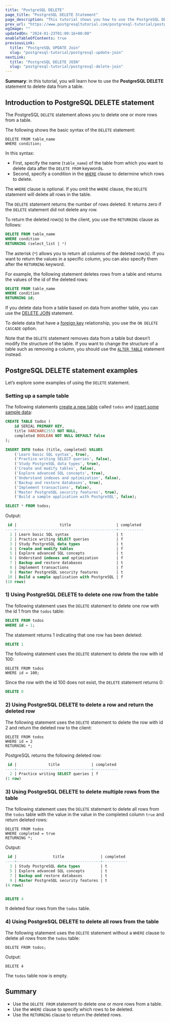```yaml
---
title: "PostgreSQL DELETE"
page_title: "PostgreSQL DELETE Statement"
page_description: "This tutorial shows you how to use the PostgreSQL DELETE statement to remove one or more rows of a table."
prev_url: "https://www.postgresqltutorial.com/postgresql-tutorial/postgresql-delete/"
ogImage: ""
updatedOn: "2024-01-23T01:09:16+00:00"
enableTableOfContents: true
previousLink: 
  title: "PostgreSQL UPDATE Join"
  slug: "postgresql-tutorial/postgresql-update-join"
nextLink: 
  title: "PostgreSQL DELETE JOIN"
  slug: "postgresql-tutorial/postgresql-delete-join"
---
```





**Summary**: in this tutorial, you will learn how to use the **PostgreSQL DELETE** statement to delete data from a table.


## Introduction to PostgreSQL DELETE statement

The PostgreSQL `DELETE` statement allows you to delete one or more rows from a table.

The following shows the basic syntax of the `DELETE` statement:


```shellsql
DELETE FROM table_name
WHERE condition;
```
In this syntax:

* First, specify the name (`table_name`) of the table from which you want to delete data after the `DELETE FROM` keywords.
* Second, specify a condition in the [`WHERE`](postgresql-where) clause to determine which rows to delete.

The `WHERE` clause is optional. If you omit the `WHERE` clause, the `DELETE` statement will delete all rows in the table.

The `DELETE` statement returns the number of rows deleted. It returns zero if the `DELETE` statement did not delete any row.

To return the deleted row(s) to the client, you use the `RETURNING` clause as follows:


```sql
DELETE FROM table_name
WHERE condition
RETURNING (select_list | *)
```
The asterisk (`*`) allows you to return all columns of the deleted row(s). If you want to return the values in a specific column, you can also specify them after the `RETURNING` keyword.

For example, the following statement deletes rows from a table and returns the values of the id of the deleted rows:


```sql
DELETE FROM table_name
WHERE condition
RETURNING id;
```
If you delete data from a table based on data from another table, you can use the [DELETE JOIN](postgresql-delete-join) statement.

To delete data that have a [foreign key](postgresql-foreign-key) relationship, you use the `ON DELETE CASCADE` option.

Note that the `DELETE` statement removes data from a table but doesn’t modify the structure of the table. If you want to change the structure of a table such as removing a column, you should use the [`ALTER TABLE`](postgresql-alter-table) statement instead.


## PostgreSQL DELETE statement examples

Let’s explore some examples of using the `DELETE` statement.


### Setting up a sample table

The following statements [create a new table](postgresql-create-table) called `todos` and [insert some sample data](postgresql-insert):


```sql
CREATE TABLE todos (
    id SERIAL PRIMARY KEY,
    title VARCHAR(255) NOT NULL,
    completed BOOLEAN NOT NULL DEFAULT false
);

INSERT INTO todos (title, completed) VALUES
    ('Learn basic SQL syntax', true),
    ('Practice writing SELECT queries', false),
    ('Study PostgreSQL data types', true),
    ('Create and modify tables', false),
    ('Explore advanced SQL concepts', true),
    ('Understand indexes and optimization', false),
    ('Backup and restore databases', true),
    ('Implement transactions', false),
    ('Master PostgreSQL security features', true),
    ('Build a sample application with PostgreSQL', false);

SELECT * FROM todos;
```
Output:


```sql
 id |                   title                    | completed
----+--------------------------------------------+-----------
  1 | Learn basic SQL syntax                     | t
  2 | Practice writing SELECT queries            | f
  3 | Study PostgreSQL data types                | t
  4 | Create and modify tables                   | f
  5 | Explore advanced SQL concepts              | t
  6 | Understand indexes and optimization        | f
  7 | Backup and restore databases               | t
  8 | Implement transactions                     | f
  9 | Master PostgreSQL security features        | t
 10 | Build a sample application with PostgreSQL | f
(10 rows)
```

### 1\) Using PostgreSQL DELETE to delete one row from the table

The following statement uses the `DELETE` statement to delete one row with the id 1 from the `todos` table:


```sql
DELETE FROM todos
WHERE id = 1;
```
The statement returns 1 indicating that one row has been deleted:


```sql
DELETE 1
```
The following statement uses the `DELETE` statement to delete the row with id 100:


```shell
DELETE FROM todos
WHERE id = 100;
```
Since the row with the id 100 does not exist, the `DELETE` statement returns 0:


```sql
DELETE 0
```

### 2\) Using PostgreSQL DELETE to delete a row and return the deleted row

The following statement uses the `DELETE` statement to delete the row with id 2 and return the deleted row to the client:


```
DELETE FROM todos
WHERE id = 2
RETURNING *;
```
PostgreSQL returns the following deleted row:


```sql
 id |              title              | completed
----+---------------------------------+-----------
  2 | Practice writing SELECT queries | f
(1 row)
```

### 3\) Using PostgreSQL DELETE to delete multiple rows from the table

The following statement uses the `DELETE` statement to delete all rows from the `todos` table with the value in the value in the completed column `true` and return deleted rows:


```
DELETE FROM todos
WHERE completed = true
RETURNING *;
```
Output:


```sql
 id |                title                | completed
----+-------------------------------------+-----------
  3 | Study PostgreSQL data types         | t
  5 | Explore advanced SQL concepts       | t
  7 | Backup and restore databases        | t
  9 | Master PostgreSQL security features | t
(4 rows)


DELETE 4
```
It deleted four rows from the `todos` table.


### 4\) Using PostgreSQL DELETE to delete all rows from the table

The following statement uses the `DELETE` statement without a `WHERE` clause to delete all rows from the `todos` table:


```
DELETE FROM todos;
```
Output:


```
DELETE 4
```
The `todos` table now is empty.


## Summary

* Use the `DELETE FROM` statement to delete one or more rows from a table.
* Use the `WHERE` clause to specify which rows to be deleted.
* Use the `RETURNING` clause to return the deleted rows.

